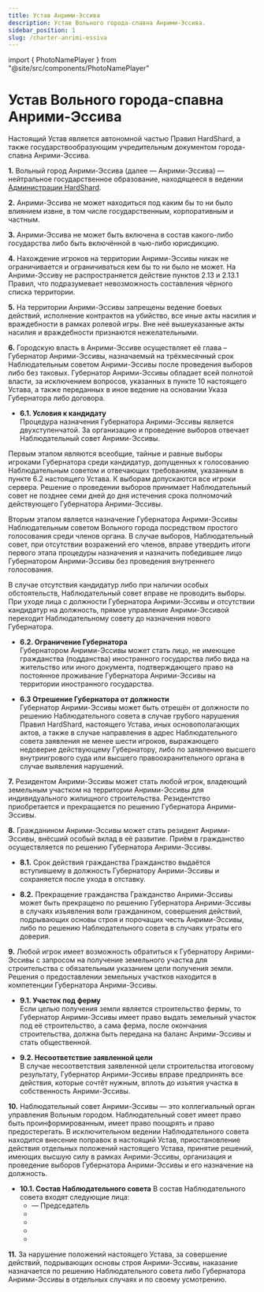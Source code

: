 ```yaml
---
title: Устав Анрими-Эссива
description: Устав Вольного города-спавна Анрими-Эссива.
sidebar_posítion: 1
slug: /charter-anrimi-essiva
---
```


import { PhotoNamePlayer } from "@site/src/components/PhotoNamePlayer"

# Устав Вольного города-спавна Анрими-Эссива

Настоящий Устав является автономной частью Правил HardShard, а также государствообразующим учредительным документом города-спавна Анрими-Эссива.


**1.** Вольный город Анрими-Эссива (далее — Анрими-Эссива) — нейтральное государственное образование, находящееся в ведении [Администрации HardShard](../docs/admins).

**2.** Анрими-Эссива не может находиться под каким бы то ни было влиянием извне, в том числе государственным, корпоративным и частным.

**3.** Анрими-Эссива не может быть включена в состав какого-либо государства либо быть включённой в чью-либо юрисдикцию.

**4.** Нахождение игроков на территории Анрими-Эссивы никак не ограничивается и ограничиваться кем бы то ни было не может. На Анрими-Эссиву не распространяется действие пунктов 2.13 и 2.13.1 Правил, что подразумевает невозможность составления чёрного списка территории.

**5.** На территории Анрими-Эссивы запрещены ведение боевых действий, исполнение контрактов на убийство, все иные акты насилия и враждебности в рамках ролевой игры. Вне неё вышеуказанные акты насилия и враждебности признаются нежелательными.

**6.** Городскую власть в Анрими-Эссиве осуществляет её глава – Губернатор Анрими-Эссивы, назначаемый на трёхмесячный срок Наблюдательным советом Анрими-Эссивы после проведения выборов либо без таковых. Губернатор Анрими-Эссивы обладает всей полнотой власти, за исключением вопросов, указанных в пункте 10 настоящего Устава, а также переданных в иное ведение на основании Указа Губернатора либо договора.

- **6.1. Условия к кандидату**\
Процедура назначения Губернатора Анрими-Эссивы является двухступенчатой. За организацию и проведение выборов отвечает Наблюдательный совет Анрими-Эссивы.

Первым этапом являются всеобщие, тайные и равные выборы игроками Губернатора среди кандидатур, допущенных к голосованию Наблюдательным советом и отвечающих требованиям, указанным в пункте 6.2 настоящего Устава. К выборам допускаются все игроки сервера. Решение о проведении выборов принимает Наблюдательный совет не позднее семи дней до дня истечения срока полномочий действующего Губернатора Анрими-Эссивы.

Вторым этапом является назначение Губернатора Анрими-Эссивы Наблюдательным советом Вольного города посредством простого голосования среди членов органа. В случае выборов, Наблюдательный совет, при отсутствии возражений его членов, вправе утвердить итоги первого этапа процедуры назначения и назначить победившее лицо Губернатором Анрими-Эссивы без проведения внутреннего голосования.

В случае отсутствия кандидатур либо при наличии особых обстоятельств, Наблюдательный совет вправе не проводить выборы. При уходе лица с должности Губернатора Анрими-Эссивы и отсутствии кандидатур на должность, прямое управление Анрими-Эссивой переходит Наблюдательному совету до назначения нового Губернатора.

- **6.2. Ограничение Губернатора**\
Губернатором Анрими-Эссивы может стать лицо, не имеющее гражданства (подданства) иностранного государства либо вида на жительство или иного документа, подтверждающего право на постоянное проживание Губернатора Анрими-Эссивы на территории иностранного государства.

- **6.3 Отрешение Губернатора от должности**\
Губернатор Анрими-Эссивы может быть отрешён от должности по решению Наблюдательного совета в случае грубого нарушения Правил HardShard, настоящего Устава, иных основополагающих актов, а также в случае направления в адрес Наблюдательного совета заявления не менее шести игроков, выражающего недоверие действующему Губернатору, либо по заявлению высшего внутриигрового суда или высшего правоохранительного органа в случае выявления нарушений.

**7.** Резидентом Анрими-Эссивы может стать любой игрок, владеющий земельным участком на территории Анрими-Эссивы для индивидуального жилищного строительства. Резидентство приобретается и прекращается по решению Губернатора Анрими-Эссивы.

**8.** Гражданином Анрими-Эссивы может стать резидент Анрими-Эссивы, внёсший особый вклад в её развитие. Приём в гражданство осуществляется по решению Губернатора Анрими-Эссивы.

- **8.1.** Срок действия гражданства Гражданство выдаётся вступившему в должность Губернатору Анрими-Эссивы и сохраняется после ухода в отставку.

- **8.2.** Прекращение гражданства Гражданство Анрими-Эссивы может быть прекращено по решению Губернатора Анрими-Эссивы в случаях изъявления воли гражданином, совершения действий, подрывающих основы строя и порочащих честь Анрими-Эссивы, либо по решению Наблюдательного совета в случаях утраты его доверия.

**9.** Любой игрок имеет возможность обратиться к Губернатору Анрими-Эссивы с запросом на получение земельного участка для строительства с обязательным указанием цели получения земли. Решения о предоставлении земельных участков находится в компетенции Губернатора Анрими-Эссивы.

- **9.1. Участок под ферму**\
Если целью получения земли является строительство фермы, то Губернатор Анрими-Эссивы имеет право выдать земельный участок под её строительство, а сама ферма, после окончания строительства, должна быть передана на баланс Анрими-Эссивы и стать общественной.

- **9.2. Несоответствие заявленной цели**\
В случае несоответствия заявленной цели строительства итоговому результату, Губернатор Анрими-Эссивы вправе предпринять все действия, которые сочтёт нужным, вплоть до изъятия участка в собственность Анрими-Эссивы.

**10.** Наблюдательный совет Анрими-Эссивы — это коллегиальный орган управления Вольным городом. Наблюдательный совет имеет право быть проинформированным, имеет право поощрять и право предостерегать. В исключительном ведении Наблюдательного совета находится внесение поправок в настоящий Устав, приостановление действия отдельных положений настоящего Устава, принятие решений, имеющих высшую силу в рамках Анрими-Эссивы, организация и проведение выборов Губернатора Анрими-Эссивы и его назначение на должность.

- **10.1. Состав Наблюдательного совета**
В состав Наблюдательного совета входят следующие лица:
  - <PhotoNamePlayer nickname="Gohtar"/> — Председатель
  - <PhotoNamePlayer nickname="Kemerfund"/>
  - <PhotoNamePlayer nickname="Flammablelion"/>
  - <PhotoNamePlayer nickname="Himer_Fatal" skin="steve"/>
  - <PhotoNamePlayer nickname="Monteny"/>

**11.** За нарушение положений настоящего Устава, за совершение действий, подрывающих основы строя Анрими-Эссивы, наказание назначается по решению Наблюдательного совета либо Губернатора Анрими-Эссивы в отдельных случаях и по своему усмотрению.